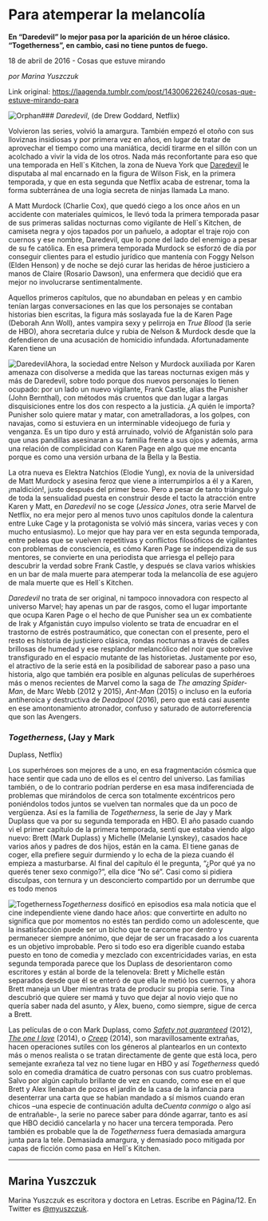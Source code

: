 # Para atemperar la melancolía

**En “Daredevil” lo mejor pasa por la aparición de un héroe clásico. “Togetherness”, en cambio, casi no tiene puntos de fuego.**

18 de abril de 2016 - Cosas que estuve mirando

_por Marina Yuszczuk_

Link original: https://laagenda.tumblr.com/post/143006226240/cosas-que-estuve-mirando-para

![Orphan](https://64.media.tumblr.com/5f18b99f85e25771ac60059ed359b5dd/tumblr_inline_pk0ihoeoRJ1t6q87u_500.jpg)### *Daredevil*, (de Drew Goddard, Netflix)

Volvieron las series, volvió la
amargura. También empezó el otoño con sus lloviznas insidiosas y
por primera vez en años, en lugar de tratar de aprovechar el tiempo
como una maniática, decidí tirarme en el sillón con un acolchado a
vivir la vida de los otros. Nada más reconfortante para eso que una
temporada en Hell`s Kitchen, la zona de Nueva York que [Daredevil](https://www.youtube.com/watch?v=Yc_klK0zHLE)
le disputaba al mal encarnado en la figura de Wilson Fisk, en la
primera temporada, y que en esta segunda que Netflix acaba de
estrenar, toma la forma subterránea de una logia secreta de ninjas
llamada La mano.

A Matt Murdock (Charlie Cox), que quedó
ciego a los once años en un accidente con materiales químicos, le
llevó toda la primera temporada pasar de sus primeras salidas
nocturnas como vigilante de Hell`s Kitchen, de camiseta negra y ojos
tapados por un pañuelo, a adoptar el traje rojo con cuernos y ese
nombre, Daredevil, que lo pone del lado del enemigo a pesar de su fe
católica. En esa primera temporada Murdock se esforzó de día por
conseguir clientes para el estudio jurídico que mantenía con Foggy
Nelson (Elden Henson) y de noche se dejó curar las heridas de héroe
justiciero a manos de Claire (Rosario Dawson), una enfermera que
decidió que era mejor no involucrarse sentimentalmente.

Aquellos primeros capítulos, que no
abundaban en peleas y en cambio tenían largas conversaciones en las
que los personajes se contaban historias bien escritas, la figura más
soslayada fue la de Karen Page (Deborah Ann Woll), antes vampira sexy
y pelirroja en *True Blood* (la serie de HBO), ahora secretaria
dulce y rubia de Nelson & Murdock desde que la defendieron de una
acusación de homicidio infundada. Afortunadamente Karen tiene un


![Daredevil](https://64.media.tumblr.com/18753549e13bca8e579d83f20649d723/tumblr_inline_pk0ihphGGX1t6q87u_250.jpg)Ahora, la sociedad entre Nelson y
Murdock auxiliada por Karen amenaza con disolverse a medida que las
tareas nocturnas exigen más y más de Daredevil, sobre todo porque
dos nuevos personajes lo tienen ocupado: por un lado un nuevo
vigilante, Frank Castle, alias the Punisher (John Bernthal), con
métodos más cruentos que dan lugar a largas disquisiciones entre
los dos con respecto a la justicia. ¿A quién le importa? Punisher
solo quiere matar y matar, con ametralladoras, a los golpes, con
navajas, como si estuviera en un interminable videojuego de furia y
venganza. Es un tipo duro y está arruinado, volvió de Afganistán
solo para que unas pandillas asesinaran a su familia frente a sus
ojos y además, arma una relación de complicidad con Karen Page en
algo que me encanta porque es como una versión urbana de la Bella y
la Bestia.

La otra nueva es Elektra Natchios
(Elodie Yung), ex novia de la universidad de Matt Murdock y asesina
feroz que viene a interrumpirlos a él y a Karen, ¡maldición!,
justo después del primer beso. Pero a pesar de tanto triángulo y de
toda la sensualidad puesta en construir desde el tacto la atracción
entre Karen y Matt, en *Daredevil* no se coge (*Jessica Jones*,
otra serie Marvel de Netflix, no era mejor pero al menos tuvo unos
capítulos donde la calentura entre Luke Cage y la protagonista se
volvió más sincera, varias veces y con mucho entusiasmo). Lo mejor
que hay para ver en esta segunda temporada, entre peleas que se
vuelven repetitivas y conflictos filosóficos de vigilantes con
problemas de consciencia, es cómo Karen Page se independiza de sus
mentores, se convierte en una periodista que arriesga el pellejo para
descubrir la verdad sobre Frank Castle, y después se clava varios
whiskies en un bar de mala muerte para atemperar toda la melancolía
de ese agujero de mala muerte que es Hell`s Kitchen.

*Daredevil* no trata de ser
original, ni tampoco innovadora con respecto al universo Marvel; hay
apenas un par de rasgos, como el lugar importante que ocupa Karen
Page o el hecho de que Punisher sea un ex combatiente de Irak y
Afganistán cuyo impulso violento se trata de encuadrar en el
trastorno de estrés postraumático, que conectan con el presente,
pero el resto es historia de justiciero clásica, rondas nocturnas a
través de calles brillosas de humedad y ese resplandor melancólico
del noir que sobrevive transfigurado en el espacio mutante de las
historietas. Justamente por eso, el atractivo de la serie está en la
posibilidad de saborear paso a paso una historia, algo que también
era posible en algunas películas de superhéroes más o menos
recientes de Marvel como la saga de *The amazing Spider-Man*, de
Marc Webb (2012 y 2015), *Ant-Man* (2015) o incluso en la
euforia antiheroica y destructiva de *Deadpool* (2016), pero que
está casi ausente en ese amontonamiento atronador, confuso y
saturado de autorreferencia que son las Avengers.

### *Togetherness*, (Jay y Mark
Duplass, Netflix)

Los superhéroes son mejores de a uno,
en esa fragmentación cósmica que hace sentir que cada uno de ellos
es el centro del universo. Las familias también, o de lo contrario
podrían perderse en esa masa indiferenciada de problemas que
mirándolos de cerca son totalmente excéntricos pero poniéndolos
todos juntos se vuelven tan normales que da un poco de vergüenza.
Así es la familia de *Togetherness*, la serie de Jay y Mark
Duplass que va por su segunda temporada en HBO. El año pasado cuando
vi el primer capítulo de la primera temporada, sentí que estaba
viendo algo nuevo: Brett (Mark Duplass) y Michelle (Melanie Lynskey),
casados hace varios años y padres de dos hijos, están en la cama.
El tiene ganas de coger, ella prefiere seguir durmiendo y lo echa de
la pieza cuando él empieza a masturbarse. Al final del capítulo él
le pregunta, “¿Por qué ya no querés tener sexo conmigo?”, ella
dice “No sé”. Casi como si pidiera disculpas, con ternura y un
desconcierto compartido por un derrumbe que es todo menos


![Togetherness](https://64.media.tumblr.com/5f18b99f85e25771ac60059ed359b5dd/tumblr_inline_pk0ihoeoRJ1t6q87u_250.jpg)*Togetherness* dosificó en
episodios esa mala noticia que el cine independiente viene dando hace
años: que convertirte en adulto no significa que por momentos no
estés tan perdido como un adolescente, que la insatisfacción puede
ser un bicho que te carcome por dentro y permanecer siempre anónimo,
que dejar de ser un fracasado a los cuarenta es un objetivo
improbable. Pero si todo eso era digerible cuando estaba puesto en
tono de comedia y mezclado con excentricidades varias, en esta
segunda temporada parece que los Duplass de desorientaron como
escritores y están al borde de la telenovela: Brett y Michelle están
separados desde que él se enteró de que ella le metió los cuernos,
y ahora Brett maneja un Uber mientras trata de producir su propia
serie.  Tina descubrió que quiere ser mamá y tuvo que dejar al novio viejo que no quería saber nada del asunto, y Alex, bueno, como
siempre, sigue de cerca a Brett.

Las películas de o con Mark Duplass,
como [*Safety
not guaranteed*](https://www.youtube.com/watch?v=73jSnAs7mq8) (2012), [*The
one I love*](https://www.youtube.com/watch?v=jCOvhojlZzQ) (2014), o [*Creep*](https://www.youtube.com/watch?v=Gp7tBypjwDo)
(2014), son maravillosamente extrañas, hacen operaciones sutiles con
los géneros al plantearlos en un contexto más o menos realista o se
tratan directamente de gente que está loca, pero semejante exrañeza
tal vez no tiene lugar en HBO y así *Togetherness* quedó solo
en comedia dramática de cuatro personas con sus cuatro problemas.
Salvo por algún capítulo brillante de vez en cuando, como ese en el
que Brett y Alex llenaban de pozos el jardín de la casa de la
infancia para desenterrar una carta que se habían mandado a sí
mismos cuando eran chicos –una especie de continuación adulta de*Cuenta conmigo* o algo así de entrañable-, la serie no parece
saber para dónde agarrar, tanto es así que HBO decidió cancelarla
y no hacer una tercera temporada. Pero también es probable que la de
*Togetherness* fuera demasiada amargura junta para la tele.
Demasiada amargura, y demasiado poco mitigada por capas de ficción
como pasa en Hell`s Kitchen.



---

 Marina Yuszczuk
----------------

 Marina Yuszczuk es escritora y doctora en Letras. Escribe en Página/12. En Twitter es [@myuszczuk](https://twitter.com/myuszczuk).

